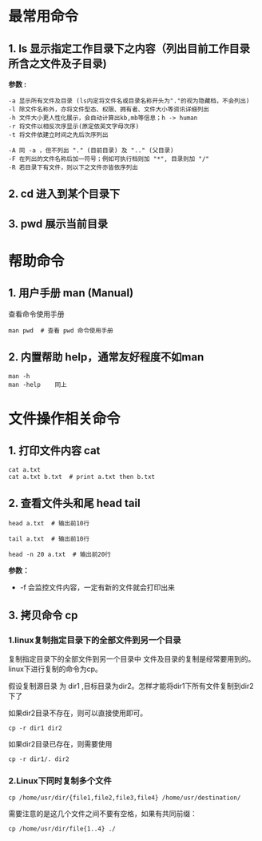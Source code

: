 # 最常用命令
## 1. ls  显示指定工作目录下之内容（列出目前工作目录所含之文件及子目录)
**参数 :**
```
-a 显示所有文件及目录 (ls内定将文件名或目录名称开头为"."的视为隐藏档，不会列出)
-l 除文件名称外，亦将文件型态、权限、拥有者、文件大小等资讯详细列出
-h 文件大小更人性化展示，会自动计算出kb,mb等信息；h -> human
-r 将文件以相反次序显示(原定依英文字母次序)
-t 将文件依建立时间之先后次序列出

-A 同 -a ，但不列出 "." (目前目录) 及 ".." (父目录)
-F 在列出的文件名称后加一符号；例如可执行档则加 "*", 目录则加 "/"
-R 若目录下有文件，则以下之文件亦皆依序列出
```

## 2. cd 进入到某个目录下

## 3. pwd  展示当前目录

# 帮助命令
## 1. 用户手册 man  (Manual)
查看命令使用手册
```
man pwd  # 查看 pwd 命令使用手册
```
## 2. 内置帮助  help，通常友好程度不如man  
```
man -h
man -help    同上
```

# 文件操作相关命令

## 1. 打印文件内容  cat
```
cat a.txt 
cat a.txt b.txt  # print a.txt then b.txt
```
## 2. 查看文件头和尾  head   tail
```
head a.txt  # 输出前10行

tail a.txt  # 输出前10行

head -n 20 a.txt  # 输出前20行

```
**参数：**
- -f  会监控文件内容，一定有新的文件就会打印出来
## 3. 拷贝命令 cp
### 1.linux复制指定目录下的全部文件到另一个目录
复制指定目录下的全部文件到另一个目录中
文件及目录的复制是经常要用到的。linux下进行复制的命令为cp。

假设复制源目录 为 dir1 ,目标目录为dir2。怎样才能将dir1下所有文件复制到dir2下了

如果dir2目录不存在，则可以直接使用即可。
```
cp -r dir1 dir2
```
如果dir2目录已存在，则需要使用
```
cp -r dir1/. dir2
```
### 2.Linux下同时复制多个文件

```
cp /home/usr/dir/{file1,file2,file3,file4} /home/usr/destination/
```

需要注意的是这几个文件之间不要有空格，如果有共同前缀：
```
cp /home/usr/dir/file{1..4} ./
```

